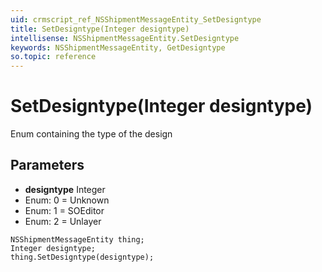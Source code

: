 ```yaml
---
uid: crmscript_ref_NSShipmentMessageEntity_SetDesigntype
title: SetDesigntype(Integer designtype)
intellisense: NSShipmentMessageEntity.SetDesigntype
keywords: NSShipmentMessageEntity, GetDesigntype
so.topic: reference
---
```


# SetDesigntype(Integer designtype)

Enum containing the type of the design

## Parameters

* **designtype** Integer
* Enum: 0 = Unknown
* Enum: 1 = SOEditor
* Enum: 2 = Unlayer

```crmscript
NSShipmentMessageEntity thing;
Integer designtype;
thing.SetDesigntype(designtype);
```

